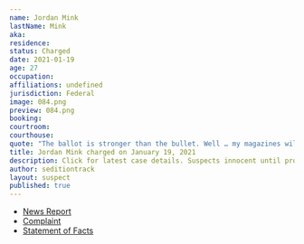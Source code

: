 ```yaml
---
name: Jordan Mink
lastName: Mink
aka: 
residence: 
status: Charged
date: 2021-01-19
age: 27
occupation: 
affiliations: undefined
jurisdiction: Federal
image: 084.png
preview: 084.png
booking: 
courtroom: 
courthouse: 
quote: "The ballot is stronger than the bullet. Well … my magazines will be fully loaded just in case it’s not."
title: Jordan Mink charged on January 19, 2021
description: Click for latest case details. Suspects innocent until proven guilty.
author: seditiontrack
layout: suspect
published: true
---
```

- [News Report](https://triblive.com/local/feds-oakdale-man-stormed-capitol-with-baseball-bat-stole-chair/)
- [Complaint](https://www.justice.gov/opa/page/file/1357221/download)
- [Statement of Facts](https://www.justice.gov/opa/page/file/1357221/download)
